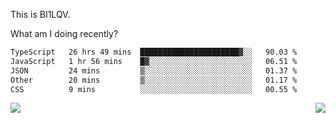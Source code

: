 This is BI1LQV.

What am I doing recently?

<!--START_SECTION:waka-->

```txt
TypeScript   26 hrs 49 mins  ██████████████████████▓░░   90.03 %
JavaScript   1 hr 56 mins    █▓░░░░░░░░░░░░░░░░░░░░░░░   06.51 %
JSON         24 mins         ▒░░░░░░░░░░░░░░░░░░░░░░░░   01.37 %
Other        20 mins         ▒░░░░░░░░░░░░░░░░░░░░░░░░   01.17 %
CSS          9 mins          ░░░░░░░░░░░░░░░░░░░░░░░░░   00.55 %
```

<!--END_SECTION:waka-->
<img align="right" src="https://github-readme-stats.vercel.app/api?username=bi1lqv&show_icons=true&count_private=true">

<img src="https://metrics.lecoq.io/bi1lqv?template=classic&base.activity=0&base.community=0&base.repositories=0&base.metadata=0&isocalendar=1&base=header%2C%20activity%2C%20community%2C%20repositories%2C%20metadata&base.indepth=false&base.hireable=false&isocalendar=false&isocalendar.duration=full-year&config.timezone=Asia%2FShanghai">
